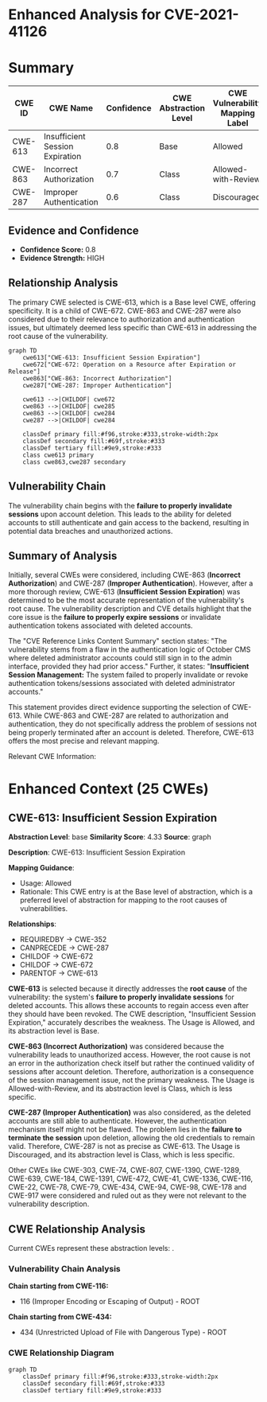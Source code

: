 # Enhanced Analysis for CVE-2021-41126

# Summary
| CWE ID | CWE Name | Confidence | CWE Abstraction Level | CWE Vulnerability Mapping Label | CWE-Vulnerability Mapping Notes |
|---|---|---|---|---|---|
| CWE-613 | Insufficient Session Expiration | 0.8 | Base | Allowed | Primary CWE |
| CWE-863 | Incorrect Authorization | 0.7 | Class | Allowed-with-Review | Secondary Candidate |
| CWE-287 | Improper Authentication | 0.6 | Class | Discouraged | Secondary Candidate |

## Evidence and Confidence

*   **Confidence Score:** 0.8
*   **Evidence Strength:** HIGH

## Relationship Analysis
The primary CWE selected is CWE-613, which is a Base level CWE, offering specificity. It is a child of CWE-672. CWE-863 and CWE-287 were also considered due to their relevance to authorization and authentication issues, but ultimately deemed less specific than CWE-613 in addressing the root cause of the vulnerability.

```mermaid
graph TD
    cwe613["CWE-613: Insufficient Session Expiration"]
    cwe672["CWE-672: Operation on a Resource after Expiration or Release"]
    cwe863["CWE-863: Incorrect Authorization"]
    cwe287["CWE-287: Improper Authentication"]

    cwe613 -->|CHILDOF| cwe672
    cwe863 -->|CHILDOF| cwe285
    cwe863 -->|CHILDOF| cwe284
    cwe287 -->|CHILDOF| cwe284

    classDef primary fill:#f96,stroke:#333,stroke-width:2px
    classDef secondary fill:#69f,stroke:#333
    classDef tertiary fill:#9e9,stroke:#333
    class cwe613 primary
    class cwe863,cwe287 secondary
```

## Vulnerability Chain
The vulnerability chain begins with the **failure to properly invalidate sessions** upon account deletion. This leads to the ability for deleted accounts to still authenticate and gain access to the backend, resulting in potential data breaches and unauthorized actions.

## Summary of Analysis
Initially, several CWEs were considered, including CWE-863 (**Incorrect Authorization**) and CWE-287 (**Improper Authentication**). However, after a more thorough review, CWE-613 (**Insufficient Session Expiration**) was determined to be the most accurate representation of the vulnerability's root cause. The vulnerability description and CVE details highlight that the core issue is the **failure to properly expire sessions** or invalidate authentication tokens associated with deleted accounts.

The "CVE Reference Links Content Summary" section states: "The vulnerability stems from a flaw in the authentication logic of October CMS where deleted administrator accounts could still sign in to the admin interface, provided they had prior access." Further, it states: "**Insufficient Session Management:** The system failed to properly invalidate or revoke authentication tokens/sessions associated with deleted administrator accounts."

This statement provides direct evidence supporting the selection of CWE-613. While CWE-863 and CWE-287 are related to authorization and authentication, they do not specifically address the problem of sessions not being properly terminated after an account is deleted. Therefore, CWE-613 offers the most precise and relevant mapping.

Relevant CWE Information:

# Enhanced Context (25 CWEs)

## CWE-613: Insufficient Session Expiration
**Abstraction Level**: base
**Similarity Score**: 4.33
**Source**: graph

**Description**:
CWE-613: Insufficient Session Expiration

**Mapping Guidance**:
- Usage: Allowed
- Rationale: This CWE entry is at the Base level of abstraction, which is a preferred level of abstraction for mapping to the root causes of vulnerabilities.

**Relationships**:
- REQUIREDBY -> CWE-352
- CANPRECEDE -> CWE-287
- CHILDOF -> CWE-672
- CHILDOF -> CWE-672
- PARENTOF -> CWE-613

**CWE-613** is selected because it directly addresses the **root cause** of the vulnerability: the system's **failure to properly invalidate sessions** for deleted accounts. This allows these accounts to regain access even after they should have been revoked. The CWE description, "Insufficient Session Expiration," accurately describes the weakness. The Usage is Allowed, and its abstraction level is Base.

**CWE-863 (Incorrect Authorization)** was considered because the vulnerability leads to unauthorized access. However, the root cause is not an error in the authorization check itself but rather the continued validity of sessions after account deletion. Therefore, authorization is a consequence of the session management issue, not the primary weakness. The Usage is Allowed-with-Review, and its abstraction level is Class, which is less specific.

**CWE-287 (Improper Authentication)** was also considered, as the deleted accounts are still able to authenticate. However, the authentication mechanism itself might not be flawed. The problem lies in the **failure to terminate the session** upon deletion, allowing the old credentials to remain valid. Therefore, CWE-287 is not as precise as CWE-613. The Usage is Discouraged, and its abstraction level is Class, which is less specific.

Other CWEs like CWE-303, CWE-74, CWE-807, CWE-1390, CWE-1289, CWE-639, CWE-184, CWE-1391, CWE-472, CWE-41, CWE-1336, CWE-116, CWE-22, CWE-78, CWE-79, CWE-434, CWE-94, CWE-98, CWE-178 and CWE-917 were considered and ruled out as they were not relevant to the vulnerability description.


## CWE Relationship Analysis

Current CWEs represent these abstraction levels: .


### Vulnerability Chain Analysis

**Chain starting from CWE-116:**
- 116 (Improper Encoding or Escaping of Output) - ROOT


**Chain starting from CWE-434:**
- 434 (Unrestricted Upload of File with Dangerous Type) - ROOT



### CWE Relationship Diagram

```mermaid
graph TD
    classDef primary fill:#f96,stroke:#333,stroke-width:2px
    classDef secondary fill:#69f,stroke:#333
    classDef tertiary fill:#9e9,stroke:#333
```